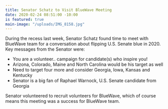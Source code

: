 ```yaml
---
title: Senator Schatz to Visit BlueWave Meeting
date: 2020-02-24 08:51:00 -10:00
is featured: true
main-image: "/uploads/IMG_8158.jpg"
---
```


During the recess last week, Senator Schatz found time to meet with BlueWave team for a conversation about flipping U.S. Senate blue in 2020.  Key messages from the Senator were:
* You are a volunteer.. campaign for candidate(s) who inspire you!
* Arizona, Colorado, Maine and North Carolina would be his target as well
* Need to target four more and consider Georgia, Iowa, Kansas and Kentucky
* Senator is a big fan of Raphael Warnock, U.S. Senate candidate from Georgia

Senator volunteered to recruit volunteers for BlueWave, which of course means this meeting was a success for BlueWave team.  